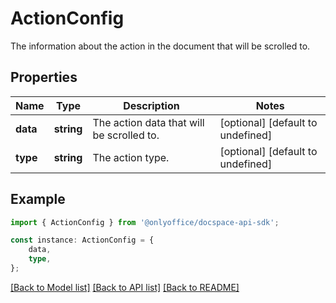 # ActionConfig

The information about the action in the document that will be scrolled to.

## Properties

Name | Type | Description | Notes
------------ | ------------- | ------------- | -------------
**data** | **string** | The action data that will be scrolled to. | [optional] [default to undefined]
**type** | **string** | The action type. | [optional] [default to undefined]

## Example

```typescript
import { ActionConfig } from '@onlyoffice/docspace-api-sdk';

const instance: ActionConfig = {
    data,
    type,
};
```

[[Back to Model list]](../README.md#documentation-for-models) [[Back to API list]](../README.md#documentation-for-api-endpoints) [[Back to README]](../README.md)
